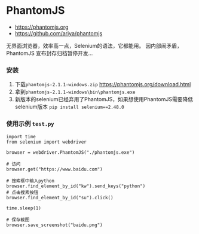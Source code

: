 # PhantomJS

- https://phantomjs.org
- https://github.com/ariya/phantomjs

无界面浏览器，效率高一点，Selenium的语法，它都能用。
因内部闹矛盾，PhantomJS 宣布封存归档暂停开发...

### 安装

1. 下载`phantomjs-2.1.1-windows.zip` https://phantomjs.org/download.html
2. 拿到`phantomjs-2.1.1-windows\bin\phantomjs.exe`
3. 新版本的selenium已经弃用了PhantomJS，如果想使用PhantomJS需要降低selenium版本
   `pip install selenium==2.48.0`

### 使用示例 `test.py`

```
import time
from selenium import webdriver

browser = webdriver.PhantomJS("./phantomjs.exe")

# 访问
browser.get("https://www.baidu.com")

# 搜索框中输入python
browser.find_element_by_id("kw").send_keys("python")
# 点击搜素按钮
browser.find_element_by_id("su").click()

time.sleep(1)

# 保存截图
browser.save_screenshot("baidu.png")
```